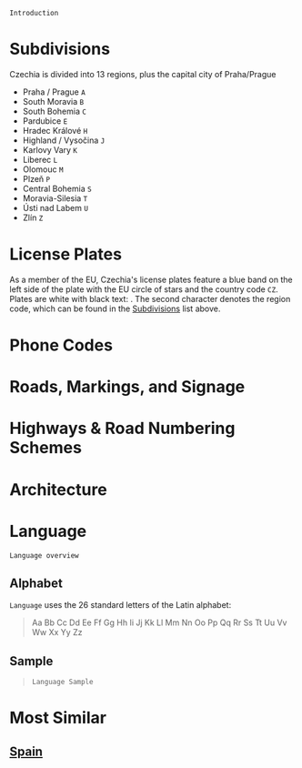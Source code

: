 `Introduction`

# Subdivisions

Czechia is divided into 13 regions, plus the capital city of Praha/Prague

- Praha / Prague `A`
- South Moravia `B`
- South Bohemia `C`
- Pardubice `E`
- Hradec Králové `H`
- Highland / Vysočina `J`
- Karlovy Vary `K`
- Liberec `L`
- Olomouc `M`
- Plzeň `P`
- Central Bohemia `S`
- Moravia-Silesia `T`
- Ústi nad Labem `U`
- Zlín `Z`

<CountryMap code="CZE" scale="6000" />

# License Plates

As a member of the EU, Czechia's license plates feature a blue band on the left side of the plate with the EU circle of stars and the country code `CZ`. Plates are white with black text: <LicensePlate style="eu" code="CZ" format="1AB 3456"/>. The second character denotes the region code, which can be found in the [Subdivisions](#subdivisions) list above.

# Phone Codes

# Roads, Markings, and Signage

# Highways & Road Numbering Schemes

# Architecture

# Language

`Language overview`

## Alphabet

`Language` uses the 26 standard letters of the Latin alphabet:

> Aa Bb Cc Dd Ee Ff Gg Hh Ii Jj Kk Ll Mm Nn Oo Pp Qq Rr Ss Tt Uu Vv Ww Xx Yy Zz

## Sample

> `Language Sample`

# Most Similar

## [Spain](/countries/ESP)
